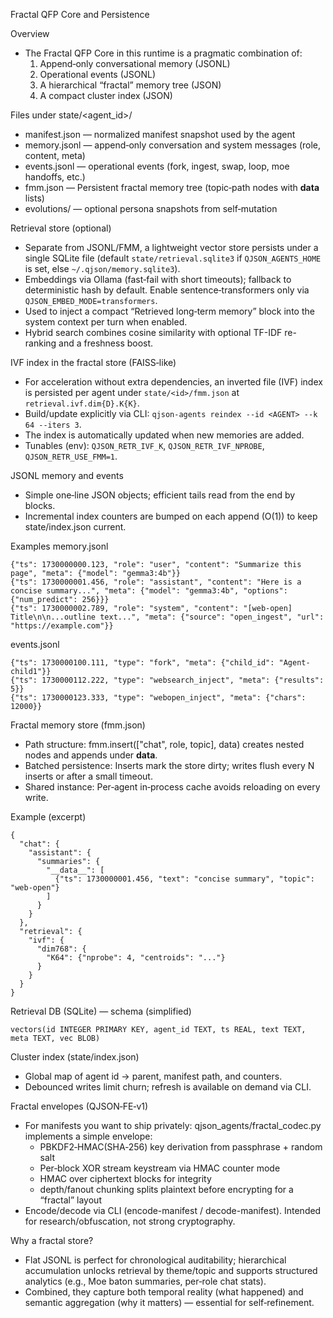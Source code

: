 Fractal QFP Core and Persistence

Overview
- The Fractal QFP Core in this runtime is a pragmatic combination of:
  1) Append‑only conversational memory (JSONL)
  2) Operational events (JSONL)
  3) A hierarchical “fractal” memory tree (JSON)
  4) A compact cluster index (JSON)

Files under state/<agent_id>/
- manifest.json — normalized manifest snapshot used by the agent
- memory.jsonl — append‑only conversation and system messages (role, content, meta)
- events.jsonl — operational events (fork, ingest, swap, loop, moe handoffs, etc.)
- fmm.json — Persistent fractal memory tree (topic‑path nodes with __data__ lists)
- evolutions/ — optional persona snapshots from self‑mutation

Retrieval store (optional)
- Separate from JSONL/FMM, a lightweight vector store persists under a single SQLite file (default `state/retrieval.sqlite3` if `QJSON_AGENTS_HOME` is set, else `~/.qjson/memory.sqlite3`).
- Embeddings via Ollama (fast‑fail with short timeouts); fallback to deterministic hash by default. Enable sentence‑transformers only via `QJSON_EMBED_MODE=transformers`.
- Used to inject a compact “Retrieved long‑term memory” block into the system context per turn when enabled.
- Hybrid search combines cosine similarity with optional TF-IDF re-ranking and a freshness boost.

IVF index in the fractal store (FAISS‑like)
- For acceleration without extra dependencies, an inverted file (IVF) index is persisted per agent under `state/<id>/fmm.json` at `retrieval.ivf.dim{D}.K{K}`.
- Build/update explicitly via CLI: `qjson-agents reindex --id <AGENT> --k 64 --iters 3`.
- The index is automatically updated when new memories are added.
- Tunables (env): `QJSON_RETR_IVF_K`, `QJSON_RETR_IVF_NPROBE`, `QJSON_RETR_USE_FMM=1`.

JSONL memory and events
- Simple one‑line JSON objects; efficient tails read from the end by blocks.
- Incremental index counters are bumped on each append (O(1)) to keep state/index.json current.

Examples
memory.jsonl
```
{"ts": 1730000000.123, "role": "user", "content": "Summarize this page", "meta": {"model": "gemma3:4b"}}
{"ts": 1730000001.456, "role": "assistant", "content": "Here is a concise summary...", "meta": {"model": "gemma3:4b", "options": {"num_predict": 256}}}
{"ts": 1730000002.789, "role": "system", "content": "[web-open] Title\n\n...outline text...", "meta": {"source": "open_ingest", "url": "https://example.com"}}
```

events.jsonl
```
{"ts": 1730000100.111, "type": "fork", "meta": {"child_id": "Agent-child1"}}
{"ts": 1730000112.222, "type": "websearch_inject", "meta": {"results": 5}}
{"ts": 1730000123.333, "type": "webopen_inject", "meta": {"chars": 12000}}
```

Fractal memory store (fmm.json)
- Path structure: fmm.insert(["chat", role, topic], data) creates nested nodes and appends under __data__.
- Batched persistence: Inserts mark the store dirty; writes flush every N inserts or after a small timeout.
- Shared instance: Per‑agent in‑process cache avoids reloading on every write.

Example (excerpt)
```
{
  "chat": {
    "assistant": {
      "summaries": {
        "__data__": [
          {"ts": 1730000001.456, "text": "concise summary", "topic": "web-open"}
        ]
      }
    }
  },
  "retrieval": {
    "ivf": {
      "dim768": {
        "K64": {"nprobe": 4, "centroids": "..."}
      }
    }
  }
}
```

Retrieval DB (SQLite) — schema (simplified)
```
vectors(id INTEGER PRIMARY KEY, agent_id TEXT, ts REAL, text TEXT, meta TEXT, vec BLOB)
```

Cluster index (state/index.json)
- Global map of agent id → parent, manifest path, and counters.
- Debounced writes limit churn; refresh is available on demand via CLI.

Fractal envelopes (QJSON‑FE‑v1)
- For manifests you want to ship privately: qjson_agents/fractal_codec.py implements a simple envelope:
  - PBKDF2‑HMAC(SHA‑256) key derivation from passphrase + random salt
  - Per‑block XOR stream keystream via HMAC counter mode
  - HMAC over ciphertext blocks for integrity
  - depth/fanout chunking splits plaintext before encrypting for a “fractal” layout
- Encode/decode via CLI (encode-manifest / decode-manifest). Intended for research/obfuscation, not strong cryptography.

Why a fractal store?
- Flat JSONL is perfect for chronological auditability; hierarchical accumulation unlocks retrieval by theme/topic and supports structured analytics (e.g., Moe baton summaries, per‑role chat stats).
- Combined, they capture both temporal reality (what happened) and semantic aggregation (why it matters) — essential for self‑refinement.
